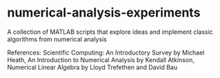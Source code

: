 # numerical-analysis-experiments
A collection of MATLAB scripts that explore ideas and implement classic algorithms from numerical analysis

References: Scientific Computing: An Introductory Survey by Michael Heath, An Introduction to Numerical Analysis by Kendall Atkinson, Numerical Linear Algebra by Lloyd Trefethen and David Bau
